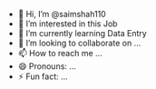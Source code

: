- 👋 Hi, I’m @saimshah110
- 👀 I’m interested in this Job
- 🌱 I’m currently learning Data Entry
- 💞️ I’m looking to collaborate on ...
- 📫 How to reach me ...
- 😄 Pronouns: ...
- ⚡ Fun fact: ...

<!---
saimshah110/saimshah110 is a ✨ special ✨ repository because its `README.md` (this file) appears on your GitHub profile.
You can click the Preview link to take a look at your changes.
--->
